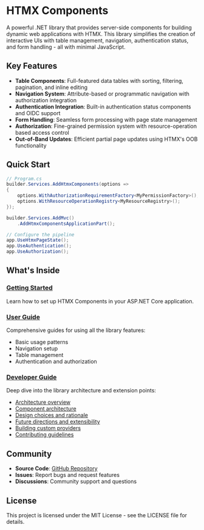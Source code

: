 # HTMX Components

A powerful .NET library that provides server-side components for building dynamic web applications with HTMX. This library simplifies the creation of interactive UIs with table management, navigation, authentication status, and form handling - all with minimal JavaScript.

## Key Features

- **Table Components**: Full-featured data tables with sorting, filtering, pagination, and inline editing
- **Navigation System**: Attribute-based or programmatic navigation with authorization integration
- **Authentication Integration**: Built-in authentication status components and OIDC support
- **Form Handling**: Seamless form processing with page state management
- **Authorization**: Fine-grained permission system with resource-operation based access control
- **Out-of-Band Updates**: Efficient partial page updates using HTMX's OOB functionality

## Quick Start

```csharp
// Program.cs
builder.Services.AddHtmxComponents(options =>
{
    options.WithAuthorizationRequirementFactory<MyPermissionFactory>();
    options.WithResourceOperationRegistry<MyResourceRegistry>();
});

builder.Services.AddMvc()
    .AddHtmxComponentsApplicationPart();

// Configure the pipeline
app.UseHtmxPageState();
app.UseAuthentication();
app.UseAuthorization();
```

## What's Inside

### [Getting Started](articles/getting-started.md)
Learn how to set up HTMX Components in your ASP.NET Core application.

### [User Guide](articles/user-guide/basic-usage.md)
Comprehensive guides for using all the library features:
- Basic usage patterns
- Navigation setup
- Table management
- Authentication and authorization

### [Developer Guide](articles/developer-guide/architecture.md)
Deep dive into the library architecture and extension points:
- [Architecture overview](articles/developer-guide/architecture.md)
- [Component architecture](articles/developer-guide/component-architecture.md)
- [Design choices and rationale](articles/developer-guide/design-choices.md)
- [Future directions and extensibility](articles/developer-guide/future-directions.md)
- [Building custom providers](articles/developer-guide/custom-providers.md)
- [Contributing guidelines](articles/developer-guide/contributing.md)

## Community

- **Source Code**: [GitHub Repository](https://github.com/your-org/htmx-components)
- **Issues**: Report bugs and request features
- **Discussions**: Community support and questions

## License

This project is licensed under the MIT License - see the LICENSE file for details.